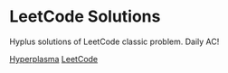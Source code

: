 # LeetCode Solutions

Hyplus solutions of LeetCode classic problem. Daily AC!

<a href="https://www.hyperplasma.top/category/dev/">Hyperplasma</a>
<a href="https://leetcode.cn/problemset/">LeetCode</a>